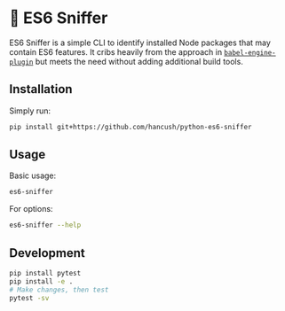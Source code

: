 # 🐶 ES6 Sniffer

ES6 Sniffer is a simple CLI to identify installed Node packages that may contain ES6 features. It cribs heavily from the approach in [`babel-engine-plugin`](https://github.com/SamVerschueren/babel-engine-plugin) but meets the need without adding additional build tools.

## Installation

Simply run:

```bash
pip install git+https://github.com/hancush/python-es6-sniffer
```

## Usage

Basic usage:

```bash
es6-sniffer
```

For options:

```bash
es6-sniffer --help
```

## Development

```bash
pip install pytest
pip install -e .
# Make changes, then test
pytest -sv
```
